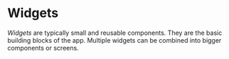 # Widgets

*Widgets* are typically small and reusable components.
They are the basic building blocks of the app.
Multiple widgets can be combined into bigger components or screens.
